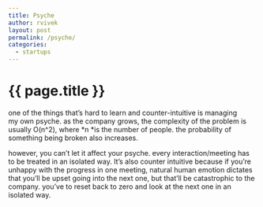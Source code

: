 ```yaml
---
title: Psyche
author: rvivek
layout: post
permalink: /psyche/
categories:
  - startups
---
```

# {{ page.title }}

one of the things that&#8217;s hard to learn and counter-intuitive is managing my own psyche. as the company grows, the complexity of the problem is usually O(n^2), where *n *is the number of people. the probability of something being broken also increases.

however, you can&#8217;t let it affect your psyche. every interaction/meeting has to be treated in an isolated way. It&#8217;s also counter intuitive because if you&#8217;re unhappy with the progress in one meeting, natural human emotion dictates that you&#8217;ll be upset going into the next one, but that&#8217;ll be catastrophic to the company. you&#8217;ve to reset back to zero and look at the next one in an isolated way.

&nbsp;
